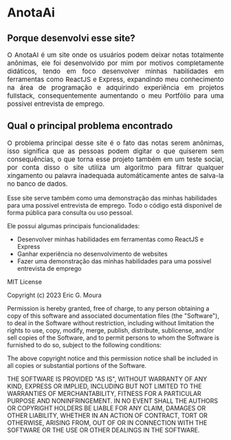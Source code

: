 # AnotaAi

## Porque desenvolvi esse site?

<p style="text-align: justify; font-size: 15px">
O AnotaAI é um site onde os usuários podem deixar notas totalmente anônimas, ele foi desenvolvido por mim por motivos completamente didáticos, tendo em foco desenvolver minhas habilidades em ferramentas como ReactJS e Express, expandindo meu conhecimento na área de programação e adquirindo experiência em projetos fullstack, consequentemente aumentando o meu Portfólio para uma possivel entrevista de emprego.
</p>

## Qual o principal problema encontrado

<p style="text-align: justify; font-size: 15px">
O problema principal desse site é o fato das notas serem anônimas, isso significa que as pessoas podem digitar o que quiserem sem consequências, o que torna esse projeto também em um teste social, por conta disso o site utiliza um algoritmo para filtrar qualquer xingamento ou palavra inadequada automáticamente antes de salva-la no banco de dados.
</p>
Esse site serve também como uma demonstração das minhas habilidades para uma possivel entrevista de emprego. Todo o código está disponivel de forma pública para consulta ou uso pessoal.

Ele possui algumas principais funcionalidades:

- Desenvolver minhas habilidades em ferramentas como ReactJS e Express
- Ganhar experiência no desenvolvimento de websites
- Fazer uma demonstração das minhas habilidades para uma possivel entrevista de emprego

MIT License

Copyright (c) 2023 Eric G. Moura

Permission is hereby granted, free of charge, to any person obtaining a copy
of this software and associated documentation files (the "Software"), to deal
in the Software without restriction, including without limitation the rights
to use, copy, modify, merge, publish, distribute, sublicense, and/or sell
copies of the Software, and to permit persons to whom the Software is
furnished to do so, subject to the following conditions:

The above copyright notice and this permission notice shall be included in all
copies or substantial portions of the Software.

THE SOFTWARE IS PROVIDED "AS IS", WITHOUT WARRANTY OF ANY KIND, EXPRESS OR
IMPLIED, INCLUDING BUT NOT LIMITED TO THE WARRANTIES OF MERCHANTABILITY,
FITNESS FOR A PARTICULAR PURPOSE AND NONINFRINGEMENT. IN NO EVENT SHALL THE
AUTHORS OR COPYRIGHT HOLDERS BE LIABLE FOR ANY CLAIM, DAMAGES OR OTHER
LIABILITY, WHETHER IN AN ACTION OF CONTRACT, TORT OR OTHERWISE, ARISING FROM,
OUT OF OR IN CONNECTION WITH THE SOFTWARE OR THE USE OR OTHER DEALINGS IN THE
SOFTWARE.

